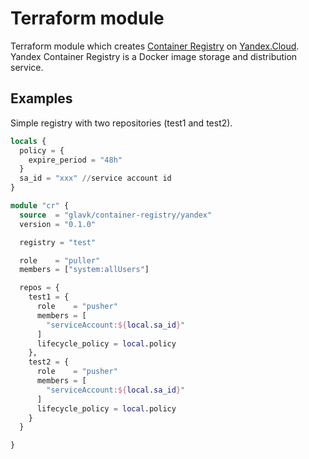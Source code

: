 # Terraform module

Terraform module which creates [Container Registry](https://cloud.yandex.com/en/docs/container-registry/) on [Yandex.Cloud](https://cloud.yandex.ru/). Yandex Container Registry is a Docker image storage and distribution service.

## Examples

Simple registry with two repositories (test1 and test2).

```terraform
locals {
  policy = {
    expire_period = "48h"
  }
  sa_id = "xxx" //service account id
}

module "cr" {
  source  = "glavk/container-registry/yandex"
  version = "0.1.0"

  registry = "test"

  role    = "puller"
  members = ["system:allUsers"]

  repos = {
    test1 = {
      role    = "pusher"
      members = [
        "serviceAccount:${local.sa_id}"
      ]
      lifecycle_policy = local.policy
    },
    test2 = {
      role    = "pusher"
      members = [
        "serviceAccount:${local.sa_id}"
      ]
      lifecycle_policy = local.policy
    }
  }

}

```

<!-- BEGINNING OF PRE-COMMIT-TERRAFORM DOCS HOOK -->

<!-- END OF PRE-COMMIT-TERRAFORM DOCS HOOK -->

